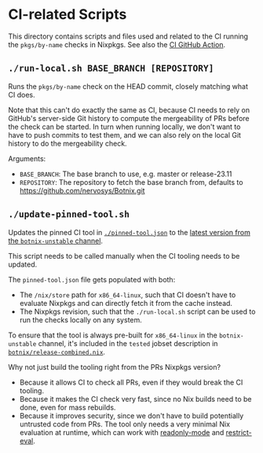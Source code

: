 # CI-related Scripts

This directory contains scripts and files used and related to the CI running the `pkgs/by-name` checks in Nixpkgs.
See also the [CI GitHub Action](../../../../.github/workflows/check-by-name.yml).

## `./run-local.sh BASE_BRANCH [REPOSITORY]`

Runs the `pkgs/by-name` check on the HEAD commit, closely matching what CI does.

Note that this can't do exactly the same as CI,
because CI needs to rely on GitHub's server-side Git history to compute the mergeability of PRs before the check can be started.
In turn when running locally, we don't want to have to push commits to test them,
and we can also rely on the local Git history to do the mergeability check.

Arguments:
- `BASE_BRANCH`: The base branch to use, e.g. master or release-23.11
- `REPOSITORY`: The repository to fetch the base branch from, defaults to https://github.com/nervosys/Botnix.git

## `./update-pinned-tool.sh`

Updates the pinned CI tool in [`./pinned-tool.json`](./pinned-tool.json) to the
[latest version from the `botnix-unstable` channel](https://hydra.botnix.org/job/botnix/trunk-combined/nixpkgs.tests.nixpkgs-check-by-name.x86_64-linux).

This script needs to be called manually when the CI tooling needs to be updated.

The `pinned-tool.json` file gets populated with both:
- The `/nix/store` path for `x86_64-linux`, such that CI doesn't have to evaluate Nixpkgs and can directly fetch it from the cache instead.
- The Nixpkgs revision, such that the `./run-local.sh` script can be used to run the checks locally on any system.

To ensure that the tool is always pre-built for `x86_64-linux` in the `botnix-unstable` channel,
it's included in the `tested` jobset description in [`botnix/release-combined.nix`](../../../botnix/release-combined.nix).

Why not just build the tooling right from the PRs Nixpkgs version?
- Because it allows CI to check all PRs, even if they would break the CI tooling.
- Because it makes the CI check very fast, since no Nix builds need to be done, even for mass rebuilds.
- Because it improves security, since we don't have to build potentially untrusted code from PRs.
  The tool only needs a very minimal Nix evaluation at runtime, which can work with [readonly-mode](https://nixos.org/manual/nix/stable/command-ref/opt-common.html#opt-readonly-mode) and [restrict-eval](https://nixos.org/manual/nix/stable/command-ref/conf-file.html#conf-restrict-eval).

